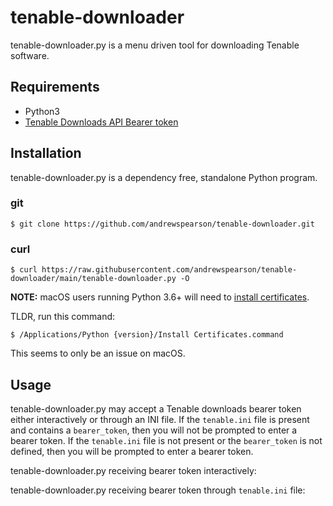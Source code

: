 # tenable-downloader
tenable-downloader.py is a menu driven tool for downloading Tenable software.
## Requirements
* Python3
* [Tenable Downloads API Bearer token](https://www.tenable.com/downloads/api-docs)
## Installation
tenable-downloader.py is a dependency free, standalone Python program.
### git
```
$ git clone https://github.com/andrewspearson/tenable-downloader.git
```
### curl
```
$ curl https://raw.githubusercontent.com/andrewspearson/tenable-downloader/main/tenable-downloader.py -O
```

**NOTE:** macOS users running Python 3.6+ will need to [install certificates](https://bugs.python.org/issue28150).

TLDR, run this command:
```
$ /Applications/Python {version}/Install Certificates.command
```
This seems to only be an issue on macOS.
## Usage
tenable-downloader.py may accept a Tenable downloads bearer token either interactively or through an INI file. If the ```tenable.ini``` file is present and contains a ```bearer_token```, then you will not be prompted to enter a bearer token. If the ```tenable.ini``` file is not present or the ```bearer_token``` is not defined, then you will be prompted to enter a bearer token.

tenable-downloader.py receiving bearer token interactively:

tenable-downloader.py receiving bearer token through ```tenable.ini``` file:
